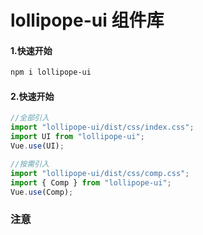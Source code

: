 # lollipope-ui 组件库

#### 1.快速开始

```bash
npm i lollipope-ui
```

#### 2.快速开始

```javascript
//全部引入
import "lollipope-ui/dist/css/index.css";
import UI from "lollipope-ui";
Vue.use(UI);

//按需引入
import "lollipope-ui/dist/css/comp.css";
import { Comp } from "lollipope-ui";
Vue.use(Comp);
```

### 注意

<!-- 运行项目`npm run docs:dev` 会报错,所以运行该命令需要再 webpack4.0 ; 而打包需要 webpack5 以上才能打包 -->
